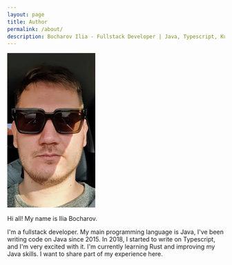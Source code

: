 ```yaml
---
layout: page
title: Author
permalink: /about/
description: Bocharov Ilia - Fullstack Developer | Java, Typescript, Kubernetes, Docker
---
```

<img src="/assets/images/about/img.webp" alt="Bocharov Ilia" width="204" height="358"/>

Hi all! My name is Ilia Bocharov.


I'm a fullstack developer. 
My main programming language is Java, I've been writing code on Java since 2015. 
In 2018, I started to write on Typescript, and I'm very excited with it.
I'm currently learning Rust and improving my Java skills.
I want to share part of my experience here.
